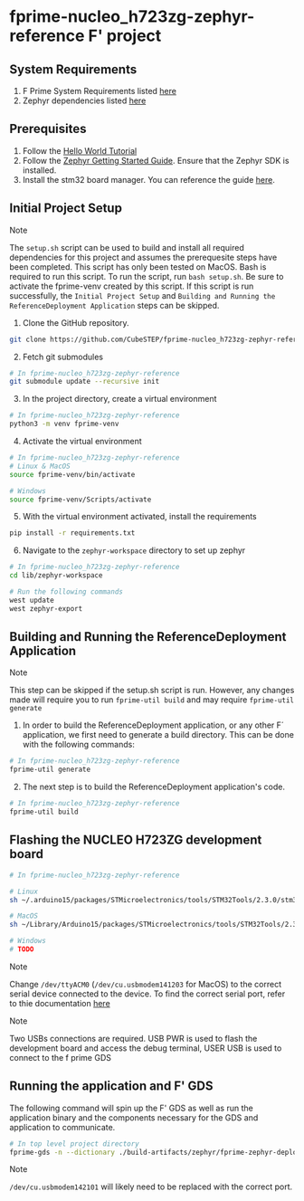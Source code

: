 # fprime-nucleo_h723zg-zephyr-reference F' project

## System Requirements
1. F Prime System Requirements listed [here](https://github.com/nasa/fprime/tree/14bac5f350fef9add6c58592c690ebdabfbc83c7?tab=readme-ov-file#system-requirements)
2. Zephyr dependencies listed [here](https://docs.zephyrproject.org/latest/develop/getting_started/index.html#install-dependencies)

## Prerequisites
1. Follow the [Hello World Tutorial](https://fprime.jpl.nasa.gov/latest/tutorials-hello-world/docs/hello-world/)
2. Follow the [Zephyr Getting Started Guide](https://docs.zephyrproject.org/latest/develop/getting_started/index.html). Ensure that the Zephyr SDK is installed.
3. Install the stm32 board manager. You can reference the guide [here](https://github.com/fprime-community/fprime-arduino/blob/main/docs/arduino-cli-install.md).

## Initial Project Setup

> [!NOTE]
> The `setup.sh` script can be used to build and install all required dependencies for this project and assumes the prerequesite steps have been completed. This script has only been tested on MacOS. Bash is required to run this script. To run the script, run `bash setup.sh`. Be sure to activate the fprime-venv created by this script. If this script is run successfully, the `Initial Project Setup` and `Building and Running the ReferenceDeployment Application` steps can be skipped.

1. Clone the GitHub repository.
```sh
git clone https://github.com/CubeSTEP/fprime-nucleo_h723zg-zephyr-reference.git
```

2. Fetch git submodules
```sh
# In fprime-nucleo_h723zg-zephyr-reference
git submodule update --recursive init
```

3. In the project directory, create a virtual environment
```sh
# In fprime-nucleo_h723zg-zephyr-reference
python3 -m venv fprime-venv
```

4. Activate the virtual environment
```sh
# In fprime-nucleo_h723zg-zephyr-reference
# Linux & MacOS
source fprime-venv/bin/activate

# Windows
source fprime-venv/Scripts/activate
```

5. With the virtual environment activated, install the requirements
```sh
pip install -r requirements.txt
```

6. Navigate to the `zephyr-workspace` directory to set up zephyr
```sh
# In fprime-nucleo_h723zg-zephyr-reference
cd lib/zephyr-workspace

# Run the following commands
west update
west zephyr-export
```

## Building and Running the ReferenceDeployment Application
> [!Note]
> This step can be skipped if the setup.sh script is run. However, any changes made will require you to run `fprime-util build` and may require `fprime-util generate`

1. In order to build the ReferenceDeployment application, or any other F´ application, we first need to generate a build directory. This can be done with the following commands:

```sh
# In fprime-nucleo_h723zg-zephyr-reference
fprime-util generate
```

2. The next step is to build the ReferenceDeployment application's code.
```sh
# In fprime-nucleo_h723zg-zephyr-reference
fprime-util build
```

## Flashing the NUCLEO H723ZG development board
```sh
# In fprime-nucleo_h723zg-zephyr-reference

# Linux
sh ~/.arduino15/packages/STMicroelectronics/tools/STM32Tools/2.3.0/stm32CubeProg.sh -i swd -f build-fprime-automatic-zephyr/zephyr/zephyr.hex -c /dev/ttyACM0

# MacOS
sh ~/Library/Arduino15/packages/STMicroelectronics/tools/STM32Tools/2.3.0/stm32CubeProg.sh -i swd -f build-fprime-automatic-zephyr/zephyr/zephyr.hex -c /dev/cu.usbmodem142203 

# Windows
# TODO
```

> [!Note]
> Change `/dev/ttyACM0` (`/dev/cu.usbmodem141203` for MacOS) to the correct serial device connected to the device. To find the correct serial port, refer to thie documentation [here](https://github.com/ngcp-project/gcs-infrastructure/blob/d34eeba4eb547a5174d291a64b36eaa8c11369c8/Communication/XBee/docs/serial_port.md)

> [!Note]
> Two USBs connections are required. USB PWR is used to flash the development board and access the debug terminal, USER USB is used to connect to the f prime GDS

## Running the application and F' GDS

The following command will spin up the F' GDS as well as run the application binary and the components necessary for the GDS and application to communicate.

```sh
# In top level project directory
fprime-gds -n --dictionary ./build-artifacts/zephyr/fprime-zephyr-deployment/dict/ReferenceDeploymentTopologyDictionary.json --communication-selection uart --uart-device /dev/cu.usbmodem142101 --uart-baud 115200 
```

> [!Note]
> `/dev/cu.usbmodem142101` will likely need to be replaced with the correct port.